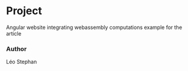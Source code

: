 # Project

Angular website integrating webassembly computations example for the article

### Author

Léo Stephan
